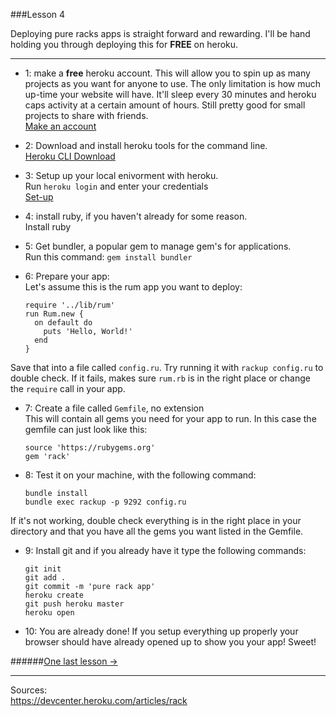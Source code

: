 ###Lesson 4

Deploying pure racks apps is straight forward and rewarding. I'll be hand holding you through deploying this for **FREE** on heroku.

- - -

- 1: make a **free** heroku account. This will allow you to spin up as many projects as you want for anyone to use. The only limitation is how much up-time your website will have. It'll sleep every 30 minutes and heroku caps activity at a certain amount of hours. Still pretty good for small projects to share with friends.  
<a href="https://signup.heroku.com/dc" target="_blank">Make an account</a>

- 2: Download and install heroku tools for the command line.  
<a href="https://devcenter.heroku.com/articles/heroku-cli#download-and-install" target="_blank">Heroku CLI Download</a>

- 3: Setup up your local enivorment with heroku.  
Run `heroku login` and enter your credentials  
<a href="https://devcenter.heroku.com/articles/getting-started-with-ruby#set-up" target="_blank">Set-up</a>

- 4: install ruby, if you haven't already for some reason.    
Install ruby

- 5: Get bundler, a popular gem to manage gem's for applications.  
Run this command: `gem install bundler`

- 6: Prepare your app:  
Let's assume this is the rum app you want to deploy:

      require '../lib/rum'
      run Rum.new {
        on default do
          puts 'Hello, World!'
        end
      }
Save that into a file called `config.ru`. Try running it with `rackup config.ru` to double check. If it fails, makes sure `rum.rb` is in the right place or change the `require` call in your app.

- 7: Create a file called `Gemfile`, no extension  
This will contain all gems you need for your app to run. In this case the gemfile can just look like this:

      source 'https://rubygems.org'
      gem 'rack'

- 8: Test it on your machine, with the following command:  

      bundle install
      bundle exec rackup -p 9292 config.ru

If it's not working, double check everything is in the right place in your directory and that you have all the gems you want listed in the Gemfile.

- 9: Install git and if you already have it type the following commands:

      git init
      git add .
      git commit -m 'pure rack app'
      heroku create
      git push heroku master
      heroku open


- 10: You are already done! If you setup everything up properly your browser should have already opened up to show you your app! Sweet!

######<a href="/lesson/5" target="_blank">One last lesson -></a>
- - -
Sources:  
<a href="https://devcenter.heroku.com/articles/rack" target="_blank">https://devcenter.heroku.com/articles/rack</a>